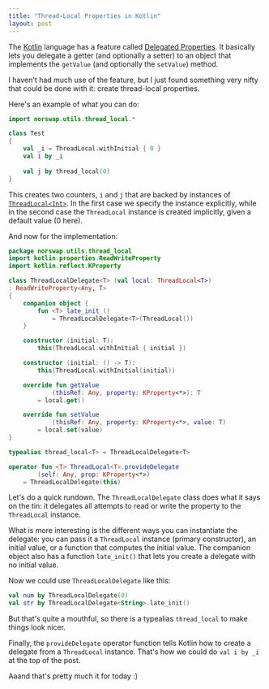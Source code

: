 ```yaml
---
title: "Thread-Local Properties in Kotlin"
layout: post
---
```


The [Kotlin] language has a feature called [Delegated Properties]. It basically
lets you delegate a getter (and optionally a setter) to an object that
implements the `getValue` (and optionally the `setValue`) method.

[Kotlin]: https://kotlinlang.org/
[Delegated Properties]: https://kotlinlang.org/docs/reference/delegated-properties.html

I haven't had much use of the feature, but I just found something very nifty
that could be done with it: create thread-local properties.

Here's an example of what you can do:

```kotlin
import norswap.utils.thread_local.*

class Test
{
    val _i = ThreadLocal.withInitial { 0 }
    val i by _i
    
    val j by thread_local(0)
}
```

This creates two counters, `i` and `j` that are backed by instances of
[`ThreadLocal<Int>`]. In the first case we specify the instance explicitly,
while in the second case the `ThreadLocal` instance is created implicitly, given
a default value (0 here).

[`ThreadLocal<Int>`]: https://docs.oracle.com/javase/8/docs/api/java/lang/ThreadLocal.html

And now for the implementation:

```kotlin
package norswap.utils.thread_local
import kotlin.properties.ReadWriteProperty
import kotlin.reflect.KProperty

class ThreadLocalDelegate<T> (val local: ThreadLocal<T>)
: ReadWriteProperty<Any, T>
{
    companion object {
        fun <T> late_init ()
            = ThreadLocalDelegate<T>(ThreadLocal())
    }

    constructor (initial: T):
        this(ThreadLocal.withInitial { initial })

    constructor (initial: () -> T):
        this(ThreadLocal.withInitial(initial))

    override fun getValue
            (thisRef: Any, property: KProperty<*>): T
        = local.get()

    override fun setValue
            (thisRef: Any, property: KProperty<*>, value: T)
        = local.set(value)
}

typealias thread_local<T> = ThreadLocalDelegate<T>

operator fun <T> ThreadLocal<T>.provideDelegate
        (self: Any, prop: KProperty<*>)
    = ThreadLocalDelegate(this)
```

Let's do a quick rundown. The `ThreadLocalDelegate` class does what it says on
the tin: it delegates all attempts to read or write the property to the
`ThreadLocal` instance.

What is more interesting is the different ways you can instantiate the delegate:
you can pass it a `ThreadLocal` instance (primary constructor), an initial
value, or a function that computes the initial value. The companion object also
has a function `late_init()` that lets you create a delegate with no initial
value.

Now we could use `ThreadLocalDelegate` like this:

```kotlin
val num by ThreadLocalDelegate(0)
val str by ThreadLocalDelegate<String>.late_init()
```

But that's quite a mouthful, so there is a typealias `thread_local` to make
things look nicer.

Finally, the `provideDelegate` operator function tells Kotlin how to create a
delegate from a `ThreadLocal` instance. That's how we could do `val i by _i` at
the top of the post.

Aaand that's pretty much it for today :)
